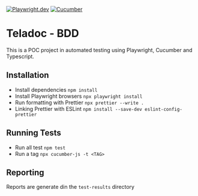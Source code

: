 [![Playwright.dev](https://img.shields.io/badge/Documentation-Playwright-45ba4b.svg?logo=playwright)](https://playwright.dev/docs/intro)
[![Cucumber](https://img.shields.io/badge/Documantation-Cucumber-23d96c.svg?logo=cucumber)](https://cucumber.io/)
<br>

# Teladoc - BDD

This is a POC project in automated testing using Playwright, Cucumber and Typescript.

## Installation

- Install dependencies `npm install`
- Install Playwright browsers `npx playwright install`
- Run formatting with Prettier `npx prettier --write .`
- Linking Prettier with ESLint `npm install --save-dev eslint-config-prettier`

## Running Tests

- Run all test `npm test`
- Run a tag `npx cucumber-js -t <TAG>`

## Reporting

Reports are generate din the `test-results` directory
